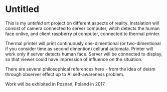 # Untitled

This is my *untitled* art project on different aspects of reality. Instalation will consist of camera connected to server computer, witch detects the human face onlive, and client raspberry pi computer, connected to thermal printer. 

Thermal printer will print continuously one-dimentional (or two-dimentional if you consider time as second dimention) cellural automata. Printer will work only if server detects human face. Server will be connected to display, so that viewer could have impression of influence on the situation.

There are several philosophical references here - from the idea of deism through observer effect up to AI self-awareness problem.

Work will be exhibited in Poznań, Poland in 2017.